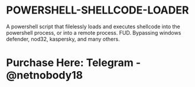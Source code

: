 # POWERSHELL-SHELLCODE-LOADER
A powershell script that filelessly loads and executes shellcode into the powershell process, or into a remote process. FUD. Bypassing windows defender, nod32, kaspersky, and many others.

# Purchase Here: Telegram - @netnobody18
